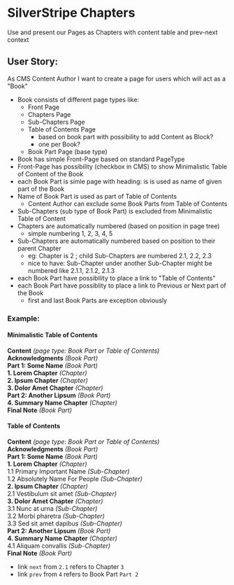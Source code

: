 # SilverStripe Chapters
Use and present our Pages as Chapters with content table and prev-next context

## User Story:

As CMS Content Author
I want to create a page for users which will act as a "Book"

- Book consists of different page types like:
  - Front Page
  - Chapters Page
  - Sub-Chapters Page
  - Table of Contents Page
    - based on book part with possibility to add Content as Block?
    - one per Book?
  - Book Part Page (base type)
- Book has simple Front-Page based on standard PageType
- Front-Page has possibility (checkbox in CMS) to show Minimalistic Table of Content of the Book 
- each Book Part is simle page with heading: is is used as name of given part of the Book 
- Name of Book Part is used as part of Table of Contents
  - Content Author can exclude some Book Parts from Table of Contents
- Sub-Chapters (sub type of Book Part) is excluded from Minimalistic Table of Content
- Chapters are automatically numbered (based on position in page tree) 
  - simple numbering 1, 2, 3, 4, 5
- Sub-Chapters are automatically numbered based on position to their parent Chapter
  - eg: Chapter is 2 ; child Sub-Chapters are numbered 2.1, 2.2, 2.3
  - nice to have: Sub-Chapter under another Sub-Chapter might be numbered like 2.1.1, 2.1.2, 2.1.3  
- each Book Part have possibility to place a link to "Table of Contents"
- each Book Part have possiblity to place a link to Previous or Next part of the Book
  - first and last Book Parts are exception obviously

### Example:

#### Minimalistic Table of Contents

**Content** *(page type: Book Part or Table of Contents)*  
**Acknowledgments** *(Book Part)*  
**Part 1: Some Name** *(Book Part)*  
**1. Lorem Chapter** *(Chapter)*  
**2. Ipsum Chapter** *(Chapter)*  
**3. Dolor Amet Chapter** *(Chapter)*  
**Part 2: Another Lipsum** *(Book Part)*  
**4. Summary Name Chapter** *(Chapter)*  
**Final Note** *(Book Part)*  

#### Table of Contents

**Content** *(page type: Book Part or Table of Contents)*  
**Acknowledgments** *(Book Part)*  
**Part 1: Some Name** *(Book Part)*  
**1. Lorem Chapter** *(Chapter)*  
1.1 Primary Important Name *(Sub-Chapter)*  
1.2 Absolutely Name For People *(Sub-Chapter)*  
**2. Ipsum Chapter** *(Chapter)*  
2.1 Vestibulum sit amet *(Sub-Chapter)*  
**3. Dolor Amet Chapter** *(Chapter)*  
3.1 Nunc at urna *(Sub-Chapter)*  
3.2 Morbi pharetra  *(Sub-Chapter)*  
3.3 Sed sit amet dapibus *(Sub-Chapter)*  
**Part 2: Another Lipsum** *(Book Part)*  
**4. Summary Name Chapter** *(Chapter)*  
4.1 Aliquam convallis *(Sub-Chapter)*  
**Final Note** *(Book Part)*  

- link `next` from `2.1` refers to Chapter `3`
- link `prev` from `4` refers to Book Part `Part 2`
